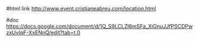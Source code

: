 #html link
http://www.event.cristianeabreu.com/location.html


#doc
https://docs.google.com/document/d/1Q_S9LCLZl6mSFa_XiGnuJJfPSCDPwzxUvIqF-XxENnQ/edit?tab=t.0